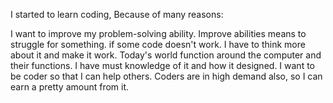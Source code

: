 I started to learn coding, Because of many reasons:

I want to improve my problem-solving ability. Improve abilities means to struggle for something. 
if some code doesn't work. I have to think more about it and make it work.
Today's world function around the computer and their functions.
I have must knowledge of it and how it designed. I want to be coder so that I can help others.
Coders are in high demand also, so I can earn a pretty amount from it.
